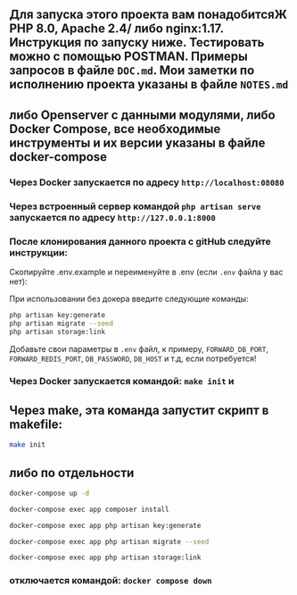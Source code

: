 ## Для запуска этого проекта вам понадобитсяЖ PHP 8.0, Apache 2.4/ либо  nginx:1.17. Инструкция по запуску ниже. Тестировать можно с помощью POSTMAN. Примеры запросов в файле `DOC.md`. Мои заметки по исполнению проекта указаны в файле `NOTES.md`
## либо Openserver c данными модулями, либо Docker Compose, все необходимые инструменты и их версии указаны в файле docker-compose

### Через Docker запускается по адресу `http://localhost:08080 `
### Через встроенный сервер командой `php artisan serve` запускается по адресу `http://127.0.0.1:8000` 

### После клонирования данного проекта с gitHub следуйте инструкции:

Скопируйте .env.example и переименуйте в .env (если `.env` файла у вас нет):

При использовании без докера введите следующие команды:
```bash
php artisan key:generate
php artisan migrate --seed
php artisan storage:link
```

Добавьте свои параметры в `.env` файл,
к примеру, `FORWARD_DB_PORT`, `FORWARD_REDIS_PORT`, `DB_PASSWORD`, `DB_HOST` и т.д,
если потребуется!

### Через Docker запускается командой: `make init` и 

## Через make, эта команда запустит скрипт в makefile:

```bash
make init
```

## либо по отдельности
```bash
docker-compose up -d

docker-compose exec app composer install

docker-compose exec app php artisan key:generate

docker-compose exec app php artisan migrate --seed

docker-compose exec app php artisan storage:link
```
### отключается командой: `docker compose down`
